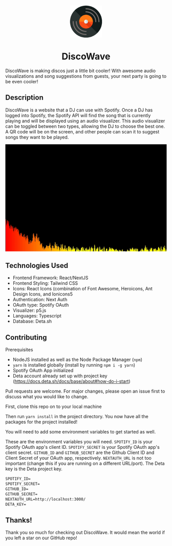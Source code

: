 <p align="center"><img src="public/disco-wave-logo.png" width="100" height="100" /></p>
<h1 align="center">DiscoWave</h1>
DiscoWave is making discos just a little bit cooler! With awesome audio visualizations and song suggestions from guests, your next party is going to be even cooler!

## Description

DiscoWave is a website that a DJ can use with Spotify. Once a DJ has logged into Spotify, the Spotify API will find the song that is currently playing and will be displayed using an audio visualizer. This audio visualizer can be toggled between two types, allowing the DJ to choose the best one. A QR code will be on the screen, and other people can scan it to suggest songs they want to be played.

<p align="center"><img src="public/visualization_closeup.gif"/></p>

## Technologies Used

- Frontend Framework: React/NextJS
- Frontend Styling: Tailwind CSS
- Icons: React Icons (combination of Font Awesome, Heroicons, Ant Design Icons, and Ionicons5
- Authentication: Next Auth
- OAuth type: Spotify OAuth
- Visualizer: p5.js
- Languages: Typescript
- Database: Deta.sh

## Contributing

Prerequisites

- NodeJS installed as well as the Node Package Manager (`npm`)
- `yarn` is installed globally (install by running `npm i -g yarn`)
- Spotify OAuth App initialized
- Deta account already set up with project key (https://docs.deta.sh/docs/base/about#how-do-i-start)

Pull requests are welcome. For major changes, please open an issue first to discuss what you would like to change.

First, clone this repo on to your local machine

Then run `yarn install` in the project directory. You now have all the packages for the project installed!

You will need to add some environment variables to get started as well.

These are the environment variables you will need. `SPOTIFY_ID` is your Spotify OAuth app's client ID. `SPOTIFY_SECRET` is your Spotify OAuth app's client secret. `GITHUB_ID` and `GITHUB_SECRET` are the Github Client ID and Client Secret of your OAuth app, respectively. `NEXTAUTH_URL` is not too important (change this if you are running on a different URL/port). The Deta key is the Deta project key.

```
SPOTIFY_ID=
SPOTIFY_SECRET=
GITHUB_ID=
GITHUB_SECRET=
NEXTAUTH_URL=http://localhost:3000/
DETA_KEY=
```

## Thanks!

Thank you so much for checking out DiscoWave. It would mean the world if you left a star on our GitHub repo!
